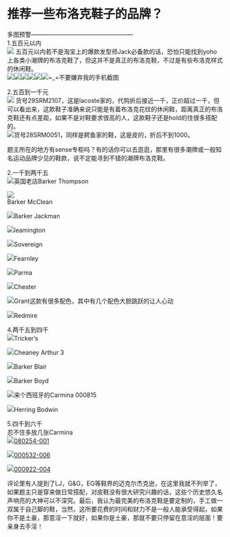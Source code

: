 # 推荐一些布洛克鞋子的品牌？

多图预警—————————————————  
1.五百元以内  
![](https://pic3.zhimg.com/50/e43d8d37b4daf4cc32a2d3f7ee9ac27d_b.jpg) 五百元以内若不是淘宝上的爆款发型师Jack必备款的话，恐怕只能找到yoho上各类小潮牌的布洛克鞋了，但这并不是真正的布洛克鞋，不过是有些布洛克样式的休闲鞋。  
![](https://pic4.zhimg.com/50/103408c1365cc61c2af08c0dc709db70_b.jpg)![](https://pic2.zhimg.com/50/7e32e55f76c84ea7205105fde23d7a59_b.jpg)![](https://pic1.zhimg.com/50/7fc55590b58bb6ce2e9cfe88c4669658_b.jpg)![](https://pic4.zhimg.com/50/c4d8002f93d69b60bbb5fc8cd06baa26_b.jpg)![](https://pic4.zhimg.com/50/723101731c2d1fee9af35b4ab0a6f288_b.jpg)![](https://pic3.zhimg.com/50/5d9cf76372c7a0748fc21db467836844_b.jpg)=_=不要嫌弃我的手机截图  

2.五百到一千元  
![](https://pic3.zhimg.com/50/d7378dfabf3c77135b0f7b06d55dcdef_b.jpg) 货号29SRM2107，这是lacoste家的，代购折后接近一千，正价超过一千，但可以看出来，这款鞋子准确来说只能是有着布洛克花纹的休闲鞋，距离真正的布洛克鞋还有点差距，如果不是对鞋要求很高的人，这款鞋子还是hold的住很多搭配的。  
![](https://pic2.zhimg.com/50/c995bae25af97aa8020815770353ec6e_b.jpg)货号28SRM0051，同样是鳄鱼家的鞋，这是皮的，折后不到1000。  

题主所在的地方有sense专柜吗？有的话你可以去逛逛，那里有很多潮牌或一般知名运动品牌少见的鞋款，说不定能寻到不错的潮牌布洛克鞋。  

2.一千到两千五  
![](https://pic3.zhimg.com/50/34c6af614854f45f59f3fe6701341b1d_b.jpg)英国老店Barker Thompson  

![](https://pic1.zhimg.com/50/286f5afd729abde1f803480f631f97d9_b.jpg)  
Barker McClean  

![](https://pic2.zhimg.com/50/d720ca1b246c39ce33ee8cad7df46371_b.jpg)Barker Jackman  

![](https://pic3.zhimg.com/50/de00ff173154dea3213c8294ff802d0c_b.jpg)leamington  

![](https://pic4.zhimg.com/50/c9b216aafb35d536077f554eb43c7a37_b.jpg)Sovereign  

![](https://pic3.zhimg.com/50/14f55ae8e6bc839f9c4303679164b058_b.jpg)Fearnley  

![](https://pic4.zhimg.com/50/dd967664b795ed032cc501ed8cef4bef_b.jpg)Parma  

![](https://pic2.zhimg.com/50/fc240c1dc911d61fe3aab8e70641a277_b.jpg)Chester  

![](https://pic4.zhimg.com/50/b7c30d2054052446d30a6f9dba120031_b.jpg)Grant这款有很多配色，其中有几个配色大胆跳跃的让人心动  

![](https://pic2.zhimg.com/50/3fb7c901bf2ca16fbbabac07ebdf84db_b.jpg)Redmire  

4.两千五到四千  
![](https://pic4.zhimg.com/50/97cafa0f5b8d04c1857b752b10862cbe_b.jpg)Tricker’s  

![](https://pic1.zhimg.com/50/feb33c2cdb7ce22587963f8362eb257d_b.jpg)Cheaney Arthur 3  

![](https://pic2.zhimg.com/50/3e2d3c59cc24747b972eddfc84ce9fb4_b.jpg)Barker Blair  

![](https://pic4.zhimg.com/50/5c3ef713a27135cf9fec7a201641405b_b.jpg)Barker Boyd  

![](https://pic3.zhimg.com/50/cc879e18c35f2bf5fd1043e660214e19_b.jpg)来个西班牙的Carmina 000815  

![](https://pic3.zhimg.com/50/4ec5db0eda52570d8cbf22d298184d19_b.jpg)Herring Bodwin  

5.四千到六千  
忍不住多放几张Carmina  
![](https://pic1.zhimg.com/50/32675b7f42d66c9d56911a556a93429c_b.jpg)[080254-001](tel:080254-001)  

![](https://pic2.zhimg.com/50/5ebbc52b9feadfcc7c99114923205869_b.jpg)[000532-006](tel:000532-006)  

![](https://pic2.zhimg.com/50/72f260db87ccc9dc44cdad66df90b98e_b.jpg)[000922-004](tel:000922-004)  

评论里有人提到了LJ，G&G，EG等鞋界的迈克尔杰克逊，在这里我就不列举了，如果题主只是穿来做日常搭配，对皮鞋没有很大研究兴趣的话，这些个历史悠久名声响亮的大神可以不深究。最后，我认为最完美的布洛克鞋是要定制的，手工做一双属于自己脚的鞋，当然，这所要花费的时间和财力不是一般人能承受得起，如果你不是土豪，那意淫一下就好，如果你是土豪，那就不要只停留在意淫的层面！要亲身去手淫！